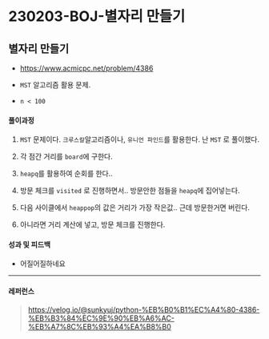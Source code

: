 # 230203-BOJ-별자리 만들기

## 별자리 만들기

- https://www.acmicpc.net/problem/4386

- `MST` 알고리즘 활용 문제. 

- `n < 100`

#### 풀이과정

1. `MST` 문제이다. `크루스칼`알고리즘이나, `유니언 파인드`를 활용한다.  난  `MST` 로 풀이했다.

2. 각 점간 거리를 `board`에 구한다.

3. `heapq`를 활용하여 순회를 한다..

4. 방문 체크를 `visited` 로 진행하면서.. 방문안한 점들을 `heapq`에 집어넣는다.

5. 다음 사이클에서 `heappop`의 값은 거리가 가장 작은값.. 근데 방문한거면 버린다.

6. 아니라면 거리 계산에 넣고, 방문 체크를 진행한다.

#### 성과 및 피드백

- 어질어질하네요

---

#### 레퍼런스

> https://velog.io/@sunkyuj/python-%EB%B0%B1%EC%A4%80-4386-%EB%B3%84%EC%9E%90%EB%A6%AC-%EB%A7%8C%EB%93%A4%EA%B8%B0

